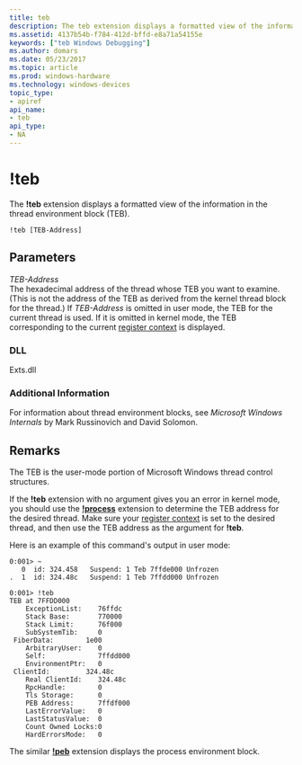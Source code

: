 ```yaml
---
title: teb
description: The teb extension displays a formatted view of the information in the thread environment block (TEB).
ms.assetid: 4137b54b-f784-412d-bffd-e8a71a54155e
keywords: ["teb Windows Debugging"]
ms.author: domars
ms.date: 05/23/2017
ms.topic: article
ms.prod: windows-hardware
ms.technology: windows-devices
topic_type:
- apiref
api_name:
- teb
api_type:
- NA
---
```


# !teb


The **!teb** extension displays a formatted view of the information in the thread environment block (TEB).

```
!teb [TEB-Address] 
```

## <span id="ddk__teb_dbg"></span><span id="DDK__TEB_DBG"></span>Parameters


<span id="_______TEB-Address______"></span><span id="_______teb-address______"></span><span id="_______TEB-ADDRESS______"></span> *TEB-Address*   
The hexadecimal address of the thread whose TEB you want to examine. (This is not the address of the TEB as derived from the kernel thread block for the thread.) If *TEB-Address* is omitted in user mode, the TEB for the current thread is used. If it is omitted in kernel mode, the TEB corresponding to the current [register context](changing-contexts.md#register-context) is displayed.

### <span id="DLL"></span><span id="dll"></span>DLL

Exts.dll

### <span id="Additional_Information"></span><span id="additional_information"></span><span id="ADDITIONAL_INFORMATION"></span>Additional Information

For information about thread environment blocks, see *Microsoft Windows Internals* by Mark Russinovich and David Solomon.

Remarks
-------

The TEB is the user-mode portion of Microsoft Windows thread control structures.

If the **!teb** extension with no argument gives you an error in kernel mode, you should use the [**!process**](-process.md) extension to determine the TEB address for the desired thread. Make sure your [register context](changing-contexts.md#register-context) is set to the desired thread, and then use the TEB address as the argument for **!teb**.

Here is an example of this command's output in user mode:

```
0:001> ~
   0  id: 324.458   Suspend: 1 Teb 7ffde000 Unfrozen
.  1  id: 324.48c   Suspend: 1 Teb 7ffdd000 Unfrozen

0:001> !teb 
TEB at 7FFDD000
    ExceptionList:    76ffdc
    Stack Base:       770000
    Stack Limit:      76f000
    SubSystemTib:     0
 FiberData:        1e00
    ArbitraryUser:    0
    Self:             7ffdd000
    EnvironmentPtr:   0
 ClientId:         324.48c
    Real ClientId:    324.48c
    RpcHandle:        0
    Tls Storage:      0
    PEB Address:      7ffdf000
    LastErrorValue:   0
    LastStatusValue:  0
    Count Owned Locks:0
    HardErrorsMode:   0
```

The similar [**!peb**](-peb.md) extension displays the process environment block.

 

 





